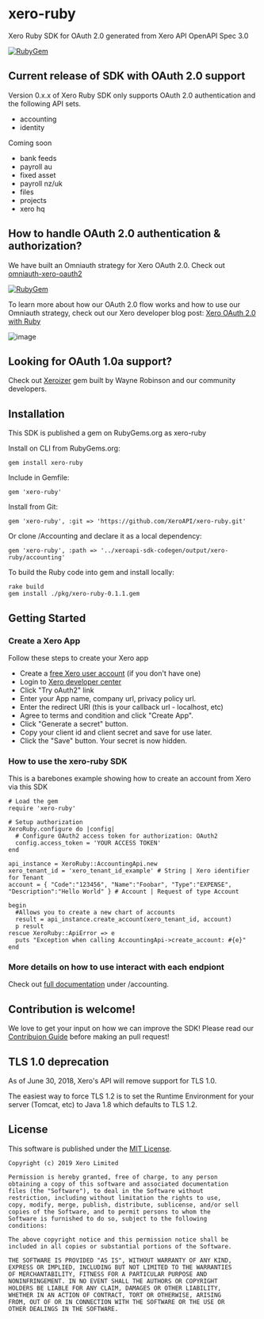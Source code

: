 # xero-ruby
Xero Ruby SDK for OAuth 2.0 generated from Xero API OpenAPI Spec 3.0

[![RubyGem](https://img.shields.io/badge/xero--ruby%20gem-v0.1.2-brightgreen)](https://rubygems.org/gems/xero-ruby)

## Current release of SDK with OAuth 2.0 support
Version 0.x.x of Xero Ruby SDK only supports OAuth 2.0 authentication and the following API sets.
* accounting
* identity

Coming soon
* bank feeds 
* payroll au
* fixed asset 
* payroll nz/uk
* files 
* projects
* xero hq

## How to handle OAuth 2.0 authentication & authorization?
We have built an Omniauth strategy for Xero OAuth 2.0. Check out [omniauth-xero-oauth2](https://github.com/XeroAPI/xero-oauth2-omniauth-strategy)

[![RubyGem](https://img.shields.io/badge/omniauth--xero--oauth2%20gem-v0.9.3-brightgreen)](https://rubygems.org/gems/omniauth-xero-oauth2)

To learn more about how our OAuth 2.0 flow works and how to use our Omniauth strategy, check out our Xero developer blog post: [Xero OAuth 2.0 with Ruby](https://devblog.xero.com/xero-oauth-2-with-ruby-313a6ea37989)

![image](https://user-images.githubusercontent.com/41350731/70225201-b2324080-17a2-11ea-8966-23efafa6df52.png)

## Looking for OAuth 1.0a support?
Check out [Xeroizer](https://github.com/waynerobinson/xeroizer) gem built by Wayne Robinson and our community developers.

## Installation
This SDK is published a gem on RubyGems.org as xero-ruby

Install on CLI from RubyGems.org:

```gem install xero-ruby```

Include in Gemfile:

```gem 'xero-ruby'```

Install from Git:

```gem 'xero-ruby', :git => 'https://github.com/XeroAPI/xero-ruby.git'```

Or clone /Accounting and declare it as a local dependency:

```gem 'xero-ruby', :path => '../xeroapi-sdk-codegen/output/xero-ruby/accounting'```

To build the Ruby code into gem and install locally:

```
rake build
gem install ./pkg/xero-ruby-0.1.1.gem
```

## Getting Started

### Create a Xero App
Follow these steps to create your Xero app

* Create a [free Xero user account](https://www.xero.com/us/signup/api/) (if you don't have one)
* Login to [Xero developer center](https://developer.xero.com/myapps)
* Click "Try oAuth2" link
* Enter your App name, company url, privacy policy url.
* Enter the redirect URI (this is your callback url - localhost, etc)
* Agree to terms and condition and click "Create App".
* Click "Generate a secret" button.
* Copy your client id and client secret and save for use later.
* Click the "Save" button. Your secret is now hidden.

### How to use the xero-ruby SDK
This is a barebones example showing how to create an account from Xero via this SDK

```
# Load the gem
require 'xero-ruby'

# Setup authorization
XeroRuby.configure do |config|
  # Configure OAuth2 access token for authorization: OAuth2
  config.access_token = 'YOUR ACCESS TOKEN'
end

api_instance = XeroRuby::AccountingApi.new
xero_tenant_id = 'xero_tenant_id_example' # String | Xero identifier for Tenant
account = { "Code":"123456", "Name":"Foobar", "Type":"EXPENSE", "Description":"Hello World" } # Account | Request of type Account

begin
  #Allows you to create a new chart of accounts
  result = api_instance.create_account(xero_tenant_id, account)
  p result
rescue XeroRuby::ApiError => e
  puts "Exception when calling AccountingApi->create_account: #{e}"
end
```

### More details on how to use interact with each endpiont 
Check out [full documentation](https://github.com/XeroAPI/xero-ruby/tree/master/accounting) under /accounting.

## Contribution is welcome!
We love to get your input on how we can improve the SDK! Please read our [Contribuion Guide](https://github.com/XeroAPI/xero-ruby/CONTRIBUTING.md) before making an pull request! 

## TLS 1.0 deprecation
As of June 30, 2018, Xero's API will remove support for TLS 1.0.  

The easiest way to force TLS 1.2 is to set the Runtime Environment for your server (Tomcat, etc) to Java 1.8 which defaults to TLS 1.2.

## License

This software is published under the [MIT License](http://en.wikipedia.org/wiki/MIT_License).

	Copyright (c) 2019 Xero Limited

	Permission is hereby granted, free of charge, to any person
	obtaining a copy of this software and associated documentation
	files (the "Software"), to deal in the Software without
	restriction, including without limitation the rights to use,
	copy, modify, merge, publish, distribute, sublicense, and/or sell
	copies of the Software, and to permit persons to whom the
	Software is furnished to do so, subject to the following
	conditions:

	The above copyright notice and this permission notice shall be
	included in all copies or substantial portions of the Software.

	THE SOFTWARE IS PROVIDED "AS IS", WITHOUT WARRANTY OF ANY KIND,
	EXPRESS OR IMPLIED, INCLUDING BUT NOT LIMITED TO THE WARRANTIES
	OF MERCHANTABILITY, FITNESS FOR A PARTICULAR PURPOSE AND
	NONINFRINGEMENT. IN NO EVENT SHALL THE AUTHORS OR COPYRIGHT
	HOLDERS BE LIABLE FOR ANY CLAIM, DAMAGES OR OTHER LIABILITY,
	WHETHER IN AN ACTION OF CONTRACT, TORT OR OTHERWISE, ARISING
	FROM, OUT OF OR IN CONNECTION WITH THE SOFTWARE OR THE USE OR
	OTHER DEALINGS IN THE SOFTWARE.


